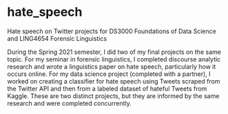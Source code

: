 # hate_speech
Hate speech on Twitter projects for DS3000 Foundations of Data Science and LING4654 Forensic Linguistics

During the Spring 2021 semester, I did two of my final projects on the same topic. For my seminar in forensic linguistics, I completed discourse analytic research and wrote a linguistics paper on hate speech, particularly how it occurs online. For my data science project (completed with a partner), I worked on creating a classifier for hate speech using Tweets scraped from the Twitter API and then from a labeled dataset of hateful Tweets from Kaggle. These are two distinct projects, but they are informed by the same research and were completed concurrently.
